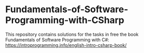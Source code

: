 # Fundamentals-of-Software-Programming-with-CSharp
This repository contains solutions for the tasks in free the book Fundamentals of Software Programming with C#:  
https://introprogramming.info/english-intro-csharp-book/
